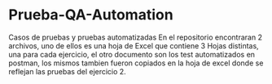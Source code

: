 # Prueba-QA-Automation
Casos de pruebas y pruebas automatizadas
En el repositorio encontraran 2 archivos, uno de ellos es una hoja de Excel que contiene 3 Hojas distintas, una para cada ejercicio, 
el otro documento son los test automatizados en postman, los mismos tambien fueron copiados en la hoja de excel donde se reflejan las pruebas del ejercicio 2.
